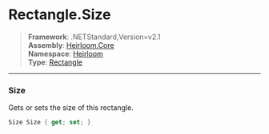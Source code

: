 # Rectangle.Size

> **Framework**: .NETStandard,Version=v2.1  
> **Assembly**: [Heirloom.Core][0]  
> **Namespace**: [Heirloom][0]  
> **Type**: [Rectangle][1]  

--------------------------------------------------------------------------------

### Size

Gets or sets the size of this rectangle.

```cs
Size Size { get; set; }
```

[0]: ../Heirloom.Core.md
[1]: Heirloom.Rectangle.md
